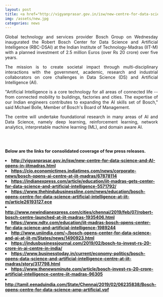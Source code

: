 ```yaml
---
layout: post
title: <a href="http://vigyanprasar.gov.in/isw/new-centre-for-data-science-and-AI-opens-in-iitmadras.html">Bosch opens AI centre at IIT Madras</a>
img: /assets/new.jpg
categories: news
---
```

<p align="justify">Global technology and services provider Bosch Group on Wednesday inaugurated the Robert Bosch Center for Data Science and Artificial Intelligence (RBC-DSAI) at the Indian Institute of Technology-Madras (IIT-M) with a planned investment of 2.5 million Euros (over Rs 20 crore) over five years.</p>

<p align="justify">The mission is to create societal impact through multi-disciplinary interactions with the government, academic, research and industrial collaborators on core challenges in Data Science (DS) and Artificial Intelligence (AI).</p>

<p align="justify">"Artificial Intelligence is a core technology for all areas of connected life -- from connected mobility to buildings, factories and cities. The expertise of our Indian engineers contributes to expanding the AI skills set of Bosch," said Michael Bolle, Member of Bosch's Board of Management.</p>

<p align="justify">The centre will undertake foundational research in many areas of AI and Data Science, namely deep learning, reinforcement learning, network analytics, interpretable machine learning (ML), and domain aware AI.</p>
<br><br>

<strong>Below are the links for consolidated coverage of few press releases.
<li> <a href="http://vigyanprasar.gov.in/isw/new-centre-for-data-science-and-AI-opens-in-iitmadras.html">http://vigyanprasar.gov.in/isw/new-centre-for-data-science-and-AI-opens-in-iitmadras.html</a> </li>
<li> <a href="https://cio.economictimes.indiatimes.com/news/corporate-news/bosch-opens-ai-centre-at-iit-madras/67878114">https://cio.economictimes.indiatimes.com/news/corporate-news/bosch-opens-ai-centre-at-iit-madras/67878114</a> </li><li> <a href="https://indianexpress.com/article/education/iit-madras-gets-center-for-data-science-and-artificial-intelligence-5571792/">https://indianexpress.com/article/education/iit-madras-gets-center-for-data-science-and-artificial-intelligence-5571792/</a> </li>
<li> <a href="https://www.thehindubusinessline.com/news/education/bosch-opens-centre-for-data-science-artificial-intelligence-at-iit-m/article26193127.ece">https://www.thehindubusinessline.com/news/education/bosch-opens-centre-for-data-science-artificial-intelligence-at-iit-m/article26193127.ece</a> </li>
<li> <a href="http://www.newindianexpress.com/cities/chennai/2019/feb/07/robert-bosch-centre-launched-at-iit-madras-1935406.html">http://www.newindianexpress.com/cities/chennai/2019/feb/07/robert-bosch-centre-launched-at-iit-madras-1935406.html</a> </li>
<li> <a href="https://www.ndtv.com/education/iit-madras-bosch-opens-center-for-data-science-and-artificial-intelligence-1989244">https://www.ndtv.com/education/iit-madras-bosch-opens-center-for-data-science-and-artificial-intelligence-1989244</a> </li>
<li> <a href="http://www.uniindia.com/~/bosch-opens-center-for-data-science-and-ai-at-iit-m/States/news/1490923.html">http://www.uniindia.com/~/bosch-opens-center-for-data-science-and-ai-at-iit-m/States/news/1490923.html</a> </li>
<li> <a href="https://indusbusinessjournal.com/2019/02/bosch-to-invest-rs-20-crore-in-ai-centre-in-india/">https://indusbusinessjournal.com/2019/02/bosch-to-invest-rs-20-crore-in-ai-centre-in-india/</a> </li>
<li> <a href="https://www.businesstoday.in/current/economy-politics/bosch-opens-data-science-and-artificial-intelligence-centre-at-iit-madras/story/317798.html">https://www.businesstoday.in/current/economy-politics/bosch-opens-data-science-and-artificial-intelligence-centre-at-iit-madras/story/317798.html</a> </li>
<li> <a href="https://www.thenewsminute.com/article/bosch-invest-rs-20-crore-artificial-intelligence-centre-iit-madras-96305">https://www.thenewsminute.com/article/bosch-invest-rs-20-crore-artificial-intelligence-centre-iit-madras-96305</a> </li>
<li> <a href="http://tamil.eenaduindia.com/State/Chennai/2019/02/06235838/Bosch-opens-centre-for-data-science-amp-artificial.vpf">http://tamil.eenaduindia.com/State/Chennai/2019/02/06235838/Bosch-opens-centre-for-data-science-amp-artificial.vpf</a> </li>

